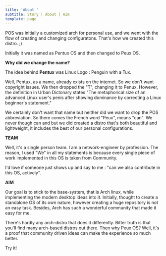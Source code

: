 ```yaml
---
title: 'About '
subtitle: Story | About | Aim
template: page
---
```

POS was initially a customized arch for personal use, and we went with the flow of creating and changing configuratons. That's how we created this distro.  ;)

Initially it was named as Pentux OS and then changed to Peux OS.

**Why did we change the name?**

The idea behind **Pentux** was Linux Logo : Penguin with a Tux.

Well, Pentux, as a name, already exists on the internet. So we don't want copyright issues. We then dropped the "T", changing it to Penux. However, the definition in Urban Dictonary states "The metaphorical size of an advanced Linux user's penis after showing dominance by correcting a Linux beginner's statement."

We certainly don't want that name but neither did we want to drop the POS abbreviation. So there comes the French word "Peux", means "can". We never though can and but we did created a distro that's both beautiful and lightweight, it includes the best of our personal configurations.


**TEAM**

Well, it's a single person team. I am a network-engineer by profession. The reason, I used "We" in all my statements is because every single piece of work implemented in this OS is taken from Community. 

I'd love if someone just shows up and say to me : "can we also contribute in this OS, actively".


**AIM**

Our goal is to stick to the base-system, that is Arch linux, while implementing the modern desktop ideas into it.  Initially, thought to create a standalone OS of its own nature, however creating a huge repository is not an easy task. Besides, Arch has such a wonderful community that made it easy for me.

There's hardly any arch-distro that does it differently. Bitter truth is that you'll find many arch-based distros out there. 
Then why Peux OS? Well, it's a proof that community driven ideas can make the experience so much better. 

Try it!